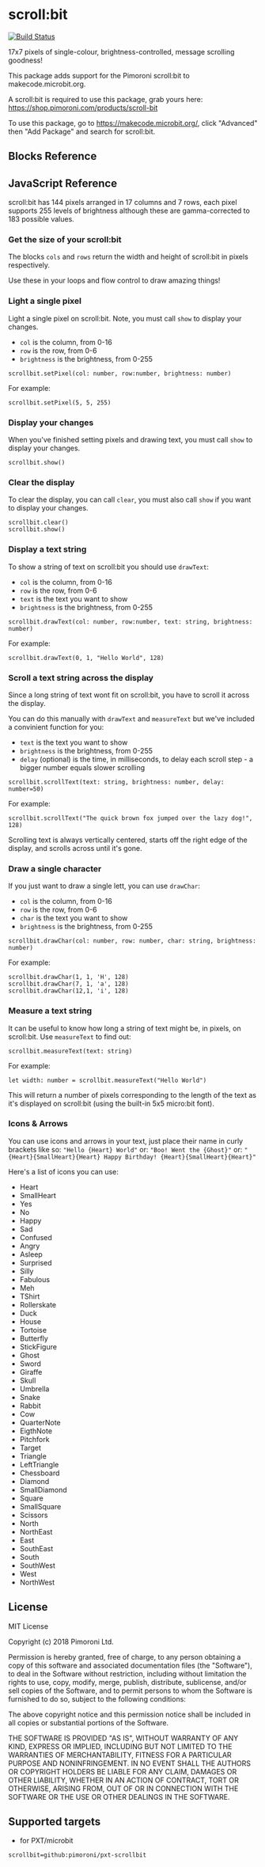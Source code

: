 # scroll:bit

 [![Build Status](https://travis-ci.org/pimoroni/pxt-scrollbit.svg?branch=master)](https://travis-ci.org/pimoroni/pxt-scrollbit)

17x7 pixels of single-colour, brightness-controlled, message scrolling goodness!

This package adds support for the Pimoroni scroll:bit to makecode.microbit.org.

A scroll:bit is required to use this package, grab yours here: https://shop.pimoroni.com/products/scroll-bit

To use this package, go to https://makecode.microbit.org/, click "Advanced" then "Add Package" and search for scroll:bit. 

## Blocks Reference

## JavaScript Reference

scroll:bit has 144 pixels arranged in 17 columns and 7 rows, each pixel supports 255 levels of brightness although these are gamma-corrected to 183 possible values.

### Get the size of your scroll:bit

The blocks `cols` and `rows` return the width and height of scroll:bit in pixels respectively.

Use these in your loops and flow control to draw amazing things!

### Light a single pixel

Light a single pixel on scroll:bit. Note, you must call `show` to display your changes.

* `col` is the column, from 0-16
* `row` is the row, from 0-6
* `brightness` is the brightness, from 0-255

```
scrollbit.setPixel(col: number, row:number, brightness: number)
```

For example:

```
scrollbit.setPixel(5, 5, 255)
```

### Display your changes

When you've finished setting pixels and drawing text, you must call `show` to display your changes.

```
scrollbit.show()
```

### Clear the display

To clear the display, you can call `clear`, you must also call `show` if you want to display your changes.

```
scrollbit.clear()
scrollbit.show()
```

### Display a text string

To show a string of text on scroll:bit you should use `drawText`:

* `col` is the column, from 0-16
* `row` is the row, from 0-6
* `text` is the text you want to show
* `brightness` is the brightness, from 0-255

```
scrollbit.drawText(col: number, row:number, text: string, brightness: number)
```

For example:

```
scrollbit.drawText(0, 1, "Hello World", 128)
```

### Scroll a text string across the display

Since a long string of text wont fit on scroll:bit, you have to scroll it across the display.

You can do this manually with `drawText` and `measureText` but we've included a convinient function for you:

* `text` is the text you want to show
* `brightness` is the brightness, from 0-255
* `delay` (optional) is the time, in milliseconds, to delay each scroll step - a bigger number equals slower scrolling

```
scrollbit.scrollText(text: string, brightness: number, delay: number=50)
```

For example:

```
scrollbit.scrollText("The quick brown fox jumped over the lazy dog!", 128)
```

Scrolling text is always vertically centered, starts off the right edge of the display, and scrolls across until it's gone.

### Draw a single character

If you just want to draw a single lett, you can use `drawChar`:

* `col` is the column, from 0-16
* `row` is the row, from 0-6
* `char` is the text you want to show
* `brightness` is the brightness, from 0-255

```
scrollbit.drawChar(col: number, row: number, char: string, brightness: number)
```

For example:

```
scrollbit.drawChar(1, 1, 'H', 128)
scrollbit.drawChar(7, 1, 'a', 128)
scrollbit.drawChar(12,1, 'i', 128)
```

### Measure a text string

It can be useful to know how long a string of text might be, in pixels, on scroll:bit. Use `measureText` to find out:

```
scrollbit.measureText(text: string)
```

For example:

```
let width: number = scrollbit.measureText("Hello World")
```

This will return a number of pixels corresponding to the length of the text as it's displayed on scroll:bit (using the built-in 5x5 micro:bit font).

### Icons & Arrows

You can use icons and arrows in your text, just place their name in curly brackets like so: `"Hello {Heart} World"` or: `"Boo! Went the {Ghost}"` or: `"{Heart}{SmallHeart}{Heart} Happy Birthday! {Heart}{SmallHeart}{Heart}"`

Here's a list of icons you can use:

* Heart
* SmallHeart
* Yes
* No
* Happy
* Sad
* Confused
* Angry
* Asleep
* Surprised
* Silly
* Fabulous
* Meh
* TShirt
* Rollerskate
* Duck
* House
* Tortoise
* Butterfly
* StickFigure
* Ghost
* Sword
* Giraffe
* Skull
* Umbrella
* Snake
* Rabbit
* Cow
* QuarterNote
* EigthNote
* Pitchfork
* Target
* Triangle
* LeftTriangle
* Chessboard
* Diamond
* SmallDiamond
* Square
* SmallSquare
* Scissors
* North
* NorthEast
* East
* SouthEast
* South
* SouthWest
* West
* NorthWest

## License

MIT License

Copyright (c) 2018 Pimoroni Ltd.

Permission is hereby granted, free of charge, to any person obtaining a copy
of this software and associated documentation files (the "Software"), to deal
in the Software without restriction, including without limitation the rights
to use, copy, modify, merge, publish, distribute, sublicense, and/or sell
copies of the Software, and to permit persons to whom the Software is
furnished to do so, subject to the following conditions:

The above copyright notice and this permission notice shall be included in all
copies or substantial portions of the Software.

THE SOFTWARE IS PROVIDED "AS IS", WITHOUT WARRANTY OF ANY KIND, EXPRESS OR
IMPLIED, INCLUDING BUT NOT LIMITED TO THE WARRANTIES OF MERCHANTABILITY,
FITNESS FOR A PARTICULAR PURPOSE AND NONINFRINGEMENT. IN NO EVENT SHALL THE
AUTHORS OR COPYRIGHT HOLDERS BE LIABLE FOR ANY CLAIM, DAMAGES OR OTHER
LIABILITY, WHETHER IN AN ACTION OF CONTRACT, TORT OR OTHERWISE, ARISING FROM,
OUT OF OR IN CONNECTION WITH THE SOFTWARE OR THE USE OR OTHER DEALINGS IN THE
SOFTWARE.

## Supported targets

* for PXT/microbit

```package
scrollbit=github:pimoroni/pxt-scrollbit
```
